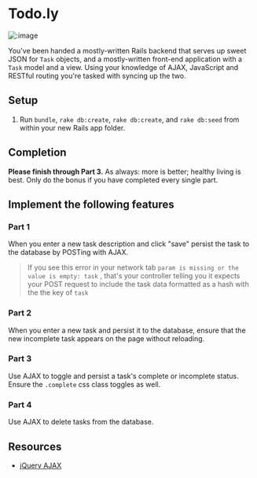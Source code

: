 # Todo.ly

![:image](http://www.iwatchstuff.com/2009/03/26/bottle-rocket-criterion-not.jpg)

You've been handed a mostly-written Rails backend that serves up sweet JSON for `Task` objects, and a mostly-written front-end application with a `Task` model and a view. Using your knowledge of AJAX, JavaScript and RESTful routing you're tasked with syncing up the two.

## Setup

1. Run `bundle`, `rake db:create`, `rake db:create`, and `rake db:seed` from within your new Rails app folder.

## Completion

**Please finish through Part 3.** As always: more is better; healthy living is
best. Only do the bonus if you have completed every single part.

## Implement the following features

### Part 1

When you enter a new task description and click "save" persist the task to the
database by POSTing with AJAX.

> If you see this error in your network tab `param is missing or the value is
> empty: task` , that's your controller telling you it expects your POST request
> to include the task data formatted as a hash with the the key of `task`

### Part 2

When you enter a new task and persist it to the database, ensure that the new
incomplete task appears on the page without reloading.

### Part 3

Use AJAX to toggle and persist a task's complete or incomplete status. 
Ensure the `.complete` css class toggles as well.

### Part 4

Use AJAX to delete tasks from the database.

## Resources
- [jQuery AJAX](http://api.jquery.com/jquery.ajax/)
